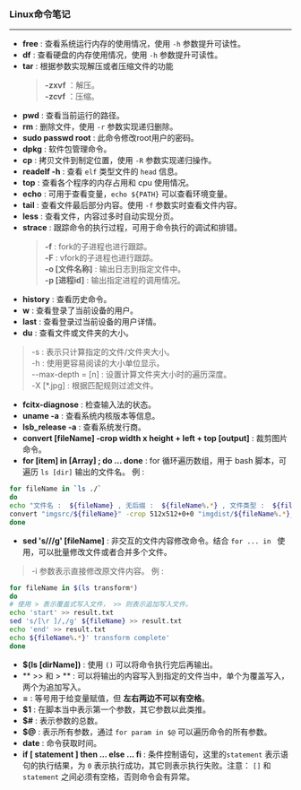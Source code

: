 ### Linux命令笔记
---
- **free** : 查看系统运行内存的使用情况，使用 `-h` 参数提升可读性。
- **df** : 查看硬盘的内存使用情况，使用 `-h` 参数提升可读性。
- **tar** : 根据参数实现解压或者压缩文件的功能
     >  **-zxvf** ：解压。  
     >  **-zcvf** ：压缩。
- **pwd** : 查看当前运行的路径。
- **rm** : 删除文件，使用 `-r` 参数实现递归删除。
- **sudo passwd root** : 此命令修改root用户的密码。
- **dpkg** : 软件包管理命令。
- **cp** : 拷贝文件到制定位置，使用 `-R` 参数实现递归操作。
- **readelf -h** : 查看 `elf` 类型文件的 `head` 信息。
- **top** : 查看各个程序的内存占用和 cpu 使用情况。
- **echo** : 可用于查看变量，`echo ${PATH}` 可以查看环境变量。  
- **tail** : 查看文件最后部分内容。使用 `-f` 参数实时查看文件内容。
- **less** : 查看文件，内容过多时自动实现分页。
- **strace** : 跟踪命令的执行过程，可用于命令执行的调试和排错。
    > **-f** : fork的子进程也进行跟踪。  
    > **-F** : vfork的子进程也进行跟踪。  
    > **-o [文件名称]** : 输出日志到指定文件中。  
    > **-p [进程id]** : 输出指定进程的调用情况。    
- **history** : 查看历史命令。    
- **w** : 查看登录了当前设备的用户。
- **last** : 查看登录过当前设备的用户详情。
- **du** : 查看文件或文件夹的大小。
> -s : 表示只计算指定的文件/文件夹大小。  
> -h : 使用更容易阅读的大小单位显示。    
> --max-depth = [n] : 设置计算文件夹大小时的遍历深度。    
> -X [*.jpg] : 根据匹配规则过滤文件。
- **fcitx-diagnose** : 检查输入法的状态。
- **uname -a** : 查看系统内核版本等信息。
- **lsb_release -a** : 查看系统发行商。
- **convert [fileName] -crop width x height + left + top [output]** : 裁剪图片命令。
- **for [item] in [Array] ; do ... done** : for 循环遍历数组，用于 bash 脚本，可遍历 `ls [dir]` 输出的文件名。
例 :
```bash
for fileName in `ls ./`
do
echo "文件名 :  ${fileName} , 无后缀 :  ${fileName%.*} , 文件类型 :  ${fileName##*.}"
convert "imgsrc/${fileName}" -crop 512x512+0+0 "imgdist/${fileName%.*}_00.${fileName##*.}"
done
```
- **sed 's///g' [fileName]** : 非交互的文件内容修改命令。结合 `for ... in ` 使用，可以批量修改文件或者合并多个文件。
> -i 参数表示直接修改原文件内容。
例 :
```bash
for fileName in $(ls transform*)
do
# 使用 > 表示覆盖式写入文件， >> 则表示追加写入文件。
echo 'start' >> result.txt
sed 's/[\r ]/,/g' ${fileName} >> result.txt
echo 'end' >> result.txt
echo ${fileName%.*}' transform complete'
done
```
- **$(ls [dirName])** : 使用 `()` 可以将命令执行完后再输出。
- ** >> 和 > ** : 可以将输出的内容写入到指定的文件当中，单个为覆盖写入，两个为追加写入。
- **=** : 等号用于给变量赋值，但 **左右两边不可以有空格**。
- **$1** : 在脚本当中表示第一个参数，其它参数以此类推。
- **$#** : 表示参数的总数。
- **$@** : 表示所有参数，通过 `for param in $@` 可以遍历命令的所有参数。 
- **date** : 命令获取时间。
- **if [ statement ] then ... else ... fi** : 条件控制语句，这里的`statement` 表示语句的执行结果，为 `0` 表示执行成功，其它则表示执行失败。注意： `[]` 和 `statement` 之间必须有空格，否则命令会有异常。

